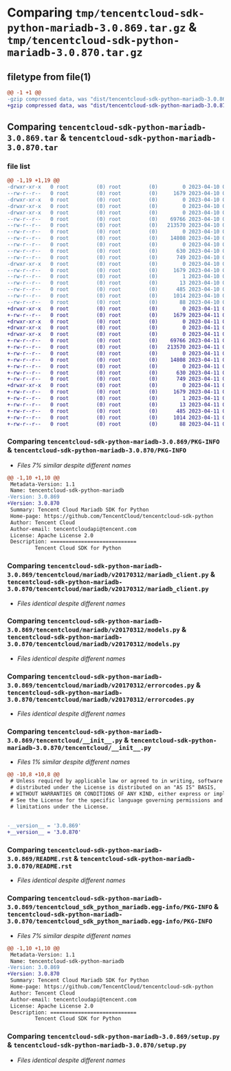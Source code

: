 # Comparing `tmp/tencentcloud-sdk-python-mariadb-3.0.869.tar.gz` & `tmp/tencentcloud-sdk-python-mariadb-3.0.870.tar.gz`

## filetype from file(1)

```diff
@@ -1 +1 @@
-gzip compressed data, was "dist/tencentcloud-sdk-python-mariadb-3.0.869.tar", last modified: Mon Apr 10 03:09:04 2023, max compression
+gzip compressed data, was "dist/tencentcloud-sdk-python-mariadb-3.0.870.tar", last modified: Tue Apr 11 03:42:35 2023, max compression
```

## Comparing `tencentcloud-sdk-python-mariadb-3.0.869.tar` & `tencentcloud-sdk-python-mariadb-3.0.870.tar`

### file list

```diff
@@ -1,19 +1,19 @@
-drwxr-xr-x   0 root         (0) root         (0)        0 2023-04-10 03:09:04.000000 tencentcloud-sdk-python-mariadb-3.0.869/
--rw-r--r--   0 root         (0) root         (0)     1679 2023-04-10 03:09:04.000000 tencentcloud-sdk-python-mariadb-3.0.869/PKG-INFO
-drwxr-xr-x   0 root         (0) root         (0)        0 2023-04-10 03:09:04.000000 tencentcloud-sdk-python-mariadb-3.0.869/tencentcloud/
-drwxr-xr-x   0 root         (0) root         (0)        0 2023-04-10 03:09:04.000000 tencentcloud-sdk-python-mariadb-3.0.869/tencentcloud/mariadb/
-drwxr-xr-x   0 root         (0) root         (0)        0 2023-04-10 03:09:04.000000 tencentcloud-sdk-python-mariadb-3.0.869/tencentcloud/mariadb/v20170312/
--rw-r--r--   0 root         (0) root         (0)    69766 2023-04-10 03:09:04.000000 tencentcloud-sdk-python-mariadb-3.0.869/tencentcloud/mariadb/v20170312/mariadb_client.py
--rw-r--r--   0 root         (0) root         (0)   213570 2023-04-10 03:09:04.000000 tencentcloud-sdk-python-mariadb-3.0.869/tencentcloud/mariadb/v20170312/models.py
--rw-r--r--   0 root         (0) root         (0)        0 2023-04-10 03:09:04.000000 tencentcloud-sdk-python-mariadb-3.0.869/tencentcloud/mariadb/v20170312/__init__.py
--rw-r--r--   0 root         (0) root         (0)    14808 2023-04-10 03:09:04.000000 tencentcloud-sdk-python-mariadb-3.0.869/tencentcloud/mariadb/v20170312/errorcodes.py
--rw-r--r--   0 root         (0) root         (0)        0 2023-04-10 03:09:04.000000 tencentcloud-sdk-python-mariadb-3.0.869/tencentcloud/mariadb/__init__.py
--rw-r--r--   0 root         (0) root         (0)      630 2023-04-10 03:09:03.000000 tencentcloud-sdk-python-mariadb-3.0.869/tencentcloud/__init__.py
--rw-r--r--   0 root         (0) root         (0)      749 2023-04-10 03:09:03.000000 tencentcloud-sdk-python-mariadb-3.0.869/README.rst
-drwxr-xr-x   0 root         (0) root         (0)        0 2023-04-10 03:09:04.000000 tencentcloud-sdk-python-mariadb-3.0.869/tencentcloud_sdk_python_mariadb.egg-info/
--rw-r--r--   0 root         (0) root         (0)     1679 2023-04-10 03:09:04.000000 tencentcloud-sdk-python-mariadb-3.0.869/tencentcloud_sdk_python_mariadb.egg-info/PKG-INFO
--rw-r--r--   0 root         (0) root         (0)        1 2023-04-10 03:09:04.000000 tencentcloud-sdk-python-mariadb-3.0.869/tencentcloud_sdk_python_mariadb.egg-info/dependency_links.txt
--rw-r--r--   0 root         (0) root         (0)       13 2023-04-10 03:09:04.000000 tencentcloud-sdk-python-mariadb-3.0.869/tencentcloud_sdk_python_mariadb.egg-info/top_level.txt
--rw-r--r--   0 root         (0) root         (0)      485 2023-04-10 03:09:04.000000 tencentcloud-sdk-python-mariadb-3.0.869/tencentcloud_sdk_python_mariadb.egg-info/SOURCES.txt
--rw-r--r--   0 root         (0) root         (0)     1014 2023-04-10 03:09:03.000000 tencentcloud-sdk-python-mariadb-3.0.869/setup.py
--rw-r--r--   0 root         (0) root         (0)       88 2023-04-10 03:09:04.000000 tencentcloud-sdk-python-mariadb-3.0.869/setup.cfg
+drwxr-xr-x   0 root         (0) root         (0)        0 2023-04-11 03:42:35.000000 tencentcloud-sdk-python-mariadb-3.0.870/
+-rw-r--r--   0 root         (0) root         (0)     1679 2023-04-11 03:42:35.000000 tencentcloud-sdk-python-mariadb-3.0.870/PKG-INFO
+drwxr-xr-x   0 root         (0) root         (0)        0 2023-04-11 03:42:35.000000 tencentcloud-sdk-python-mariadb-3.0.870/tencentcloud/
+drwxr-xr-x   0 root         (0) root         (0)        0 2023-04-11 03:42:35.000000 tencentcloud-sdk-python-mariadb-3.0.870/tencentcloud/mariadb/
+drwxr-xr-x   0 root         (0) root         (0)        0 2023-04-11 03:42:35.000000 tencentcloud-sdk-python-mariadb-3.0.870/tencentcloud/mariadb/v20170312/
+-rw-r--r--   0 root         (0) root         (0)    69766 2023-04-11 03:42:35.000000 tencentcloud-sdk-python-mariadb-3.0.870/tencentcloud/mariadb/v20170312/mariadb_client.py
+-rw-r--r--   0 root         (0) root         (0)   213570 2023-04-11 03:42:35.000000 tencentcloud-sdk-python-mariadb-3.0.870/tencentcloud/mariadb/v20170312/models.py
+-rw-r--r--   0 root         (0) root         (0)        0 2023-04-11 03:42:35.000000 tencentcloud-sdk-python-mariadb-3.0.870/tencentcloud/mariadb/v20170312/__init__.py
+-rw-r--r--   0 root         (0) root         (0)    14808 2023-04-11 03:42:35.000000 tencentcloud-sdk-python-mariadb-3.0.870/tencentcloud/mariadb/v20170312/errorcodes.py
+-rw-r--r--   0 root         (0) root         (0)        0 2023-04-11 03:42:35.000000 tencentcloud-sdk-python-mariadb-3.0.870/tencentcloud/mariadb/__init__.py
+-rw-r--r--   0 root         (0) root         (0)      630 2023-04-11 03:42:35.000000 tencentcloud-sdk-python-mariadb-3.0.870/tencentcloud/__init__.py
+-rw-r--r--   0 root         (0) root         (0)      749 2023-04-11 03:42:35.000000 tencentcloud-sdk-python-mariadb-3.0.870/README.rst
+drwxr-xr-x   0 root         (0) root         (0)        0 2023-04-11 03:42:35.000000 tencentcloud-sdk-python-mariadb-3.0.870/tencentcloud_sdk_python_mariadb.egg-info/
+-rw-r--r--   0 root         (0) root         (0)     1679 2023-04-11 03:42:35.000000 tencentcloud-sdk-python-mariadb-3.0.870/tencentcloud_sdk_python_mariadb.egg-info/PKG-INFO
+-rw-r--r--   0 root         (0) root         (0)        1 2023-04-11 03:42:35.000000 tencentcloud-sdk-python-mariadb-3.0.870/tencentcloud_sdk_python_mariadb.egg-info/dependency_links.txt
+-rw-r--r--   0 root         (0) root         (0)       13 2023-04-11 03:42:35.000000 tencentcloud-sdk-python-mariadb-3.0.870/tencentcloud_sdk_python_mariadb.egg-info/top_level.txt
+-rw-r--r--   0 root         (0) root         (0)      485 2023-04-11 03:42:35.000000 tencentcloud-sdk-python-mariadb-3.0.870/tencentcloud_sdk_python_mariadb.egg-info/SOURCES.txt
+-rw-r--r--   0 root         (0) root         (0)     1014 2023-04-11 03:42:35.000000 tencentcloud-sdk-python-mariadb-3.0.870/setup.py
+-rw-r--r--   0 root         (0) root         (0)       88 2023-04-11 03:42:35.000000 tencentcloud-sdk-python-mariadb-3.0.870/setup.cfg
```

### Comparing `tencentcloud-sdk-python-mariadb-3.0.869/PKG-INFO` & `tencentcloud-sdk-python-mariadb-3.0.870/PKG-INFO`

 * *Files 7% similar despite different names*

```diff
@@ -1,10 +1,10 @@
 Metadata-Version: 1.1
 Name: tencentcloud-sdk-python-mariadb
-Version: 3.0.869
+Version: 3.0.870
 Summary: Tencent Cloud Mariadb SDK for Python
 Home-page: https://github.com/TencentCloud/tencentcloud-sdk-python
 Author: Tencent Cloud
 Author-email: tencentcloudapi@tencent.com
 License: Apache License 2.0
 Description: ============================
         Tencent Cloud SDK for Python
```

### Comparing `tencentcloud-sdk-python-mariadb-3.0.869/tencentcloud/mariadb/v20170312/mariadb_client.py` & `tencentcloud-sdk-python-mariadb-3.0.870/tencentcloud/mariadb/v20170312/mariadb_client.py`

 * *Files identical despite different names*

### Comparing `tencentcloud-sdk-python-mariadb-3.0.869/tencentcloud/mariadb/v20170312/models.py` & `tencentcloud-sdk-python-mariadb-3.0.870/tencentcloud/mariadb/v20170312/models.py`

 * *Files identical despite different names*

### Comparing `tencentcloud-sdk-python-mariadb-3.0.869/tencentcloud/mariadb/v20170312/errorcodes.py` & `tencentcloud-sdk-python-mariadb-3.0.870/tencentcloud/mariadb/v20170312/errorcodes.py`

 * *Files identical despite different names*

### Comparing `tencentcloud-sdk-python-mariadb-3.0.869/tencentcloud/__init__.py` & `tencentcloud-sdk-python-mariadb-3.0.870/tencentcloud/__init__.py`

 * *Files 1% similar despite different names*

```diff
@@ -10,8 +10,8 @@
 # Unless required by applicable law or agreed to in writing, software
 # distributed under the License is distributed on an "AS IS" BASIS,
 # WITHOUT WARRANTIES OR CONDITIONS OF ANY KIND, either express or implied.
 # See the License for the specific language governing permissions and
 # limitations under the License.
 
 
-__version__ = '3.0.869'
+__version__ = '3.0.870'
```

### Comparing `tencentcloud-sdk-python-mariadb-3.0.869/README.rst` & `tencentcloud-sdk-python-mariadb-3.0.870/README.rst`

 * *Files identical despite different names*

### Comparing `tencentcloud-sdk-python-mariadb-3.0.869/tencentcloud_sdk_python_mariadb.egg-info/PKG-INFO` & `tencentcloud-sdk-python-mariadb-3.0.870/tencentcloud_sdk_python_mariadb.egg-info/PKG-INFO`

 * *Files 7% similar despite different names*

```diff
@@ -1,10 +1,10 @@
 Metadata-Version: 1.1
 Name: tencentcloud-sdk-python-mariadb
-Version: 3.0.869
+Version: 3.0.870
 Summary: Tencent Cloud Mariadb SDK for Python
 Home-page: https://github.com/TencentCloud/tencentcloud-sdk-python
 Author: Tencent Cloud
 Author-email: tencentcloudapi@tencent.com
 License: Apache License 2.0
 Description: ============================
         Tencent Cloud SDK for Python
```

### Comparing `tencentcloud-sdk-python-mariadb-3.0.869/setup.py` & `tencentcloud-sdk-python-mariadb-3.0.870/setup.py`

 * *Files identical despite different names*

